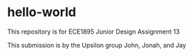 # hello-world
This repository is for ECE1895 Junior Design Assignment 13

This submission is by the Upsilon group John, Jonah, and Jay
